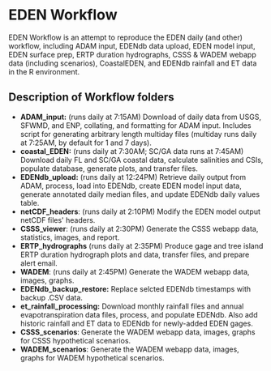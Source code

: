 # EDEN Workflow

EDEN Workflow is an attempt to reproduce the EDEN daily (and other) workflow, including ADAM input, EDENdb data upload, EDEN model input, EDEN surface prep, ERTP duration hydrographs, CSSS & WADEM webapp data (including scenarios), CoastalEDEN, and EDENdb rainfall and ET data in the R environment.

## Description of Workflow folders

- **ADAM_input:** (runs daily at 7:15AM) Download of daily data from USGS, SFWMD, and ENP, collating, and formatting for ADAM input. Includes script for generating arbitrary length multiday files (multiday runs daily at 7:25AM, by default for 1 and 7 days).
- **coastal_EDEN:** (runs daily at 7:30AM; SC/GA data runs at 7:45AM) Download daily FL and SC/GA coastal data, calculate salinities and CSIs, populate database, generate plots, and transfer files.
- **EDENdb_upload:** (runs daily at 12:24PM) Retrieve daily output from ADAM, process, load into EDENdb, create EDEN model input data, generate annotated daily median files, and update EDENdb daily values table.
- **netCDF_headers**: (runs daily at 2:10PM) Modify the EDEN model output netCDF files' headers.
- **CSSS_viewer**: (runs daily at 2:30PM) Generate the CSSS webapp data, statistics, images, and report.
- **ERTP_hydrographs** (runs daily at 2:35PM) Produce gage and tree island ERTP duration hydrograph plots and data, transfer files, and prepare alert email.
- **WADEM**: (runs daily at 2:45PM) Generate the WADEM webapp data, images, graphs.
- **EDENdb_backup_restore:** Replace selcted EDENdb timestamps with backup .CSV data.
- **et_rainfall_processing:** Download monthly rainfall files and annual evapotranspiration data files, process, and populate EDENdb. Also add historic rainfall and ET data to EDENdb for newly-added EDEN gages.
- **CSSS_scenarios**: Generate the WADEM webapp data, images, graphs for CSSS hypothetical scenarios.
- **WADEM_scenarios**: Generate the WADEM webapp data, images, graphs for WADEM hypothetical scenarios.
